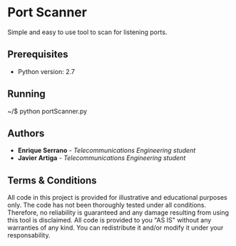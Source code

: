 # Port Scanner

Simple and easy to use tool to scan for listening ports.


## Prerequisites

* Python version: 2.7


## Running

 ~/$ python portScanner.py

## Authors

* **Enrique Serrano** - *Telecommunications Engineering student*
* **Javier Artiga** - *Telecommunications Engineering student*

## Terms & Conditions

All code in this project is provided for illustrative and educational purposes only. The code has not been thoroughly tested under all conditions. Therefore, no reliability is guaranteed and any damage resulting from using this tool is disclaimed. 
All code is provided to you "AS IS" without any warranties of any kind. You can redistribute it and/or modify it under your responsability.
